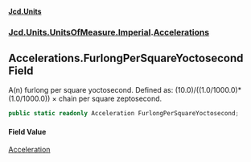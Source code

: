 #### [Jcd.Units](index.md 'index')
### [Jcd.Units.UnitsOfMeasure.Imperial](Jcd.Units.UnitsOfMeasure.Imperial.md 'Jcd.Units.UnitsOfMeasure.Imperial').[Accelerations](Accelerations.md 'Jcd.Units.UnitsOfMeasure.Imperial.Accelerations')

## Accelerations.FurlongPerSquareYoctosecond Field

A(n) furlong per square yoctosecond. Defined as: (10.0)/((1.0/1000.0)*(1.0/1000.0)) × chain per square zeptosecond.

```csharp
public static readonly Acceleration FurlongPerSquareYoctosecond;
```

#### Field Value
[Acceleration](Acceleration.md 'Jcd.Units.UnitTypes.Acceleration')